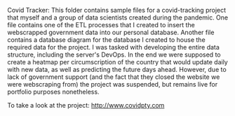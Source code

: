 Covid Tracker:
This folder contains sample files for a covid-tracking project that myself and a group of data scientists created during the pandemic.
One file contains one of the ETL processes that I created to insert the webscrapped government data into our personal database.
Another file contains a database diagram for the database I created to house the required data for the project.
I was tasked with developing the entire data structure, including the server's DevOps.
In the end we were supposed to create a heatmap per circumscription of the country that would update daily with new data,
as well as predicting the future days ahead. However, due to lack of government support (and the fact that they closed the website
we were webscraping from) the project was suspended, but remains live for portfolio purposes nonetheless.

To take a look at the project:
http://www.covidpty.com